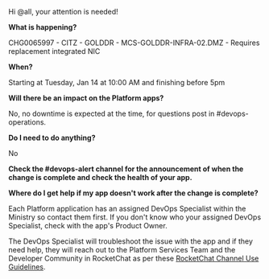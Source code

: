 Hi @all, your attention is needed! 

**What is happening?**

CHG0065997 - CITZ - GOLDDR - MCS-GOLDDR-INFRA-02.DMZ - Requires replacement integrated NIC

**When?**

Starting at Tuesday, Jan 14 at 10:00 AM and finishing before 5pm

**Will there be an impact on the Platform apps?**

No, no downtime is expected at the time, for questions post in #devops-operations.

**Do I need to do anything?**

No

**Check the #devops-alert channel for the announcement of when the change is complete and check the health of your app.**

**Where do I get help if my app doesn't work after the change is complete?**

Each Platform application has an assigned DevOps Specialist within the Ministry so contact them first. If you don't know who your assigned DevOps Specialist, check with the app's Product Owner.

The DevOps Specialist will troubleshoot the issue with the app and if they need help, they will reach out to the Platform Services Team and the Developer Community in RocketChat as per these [RocketChat Channel Use Guidelines](https://developer.gov.bc.ca/docs/default/component/bc-developer-guide/rocketchat/rocketchat-channel-descriptions/).

